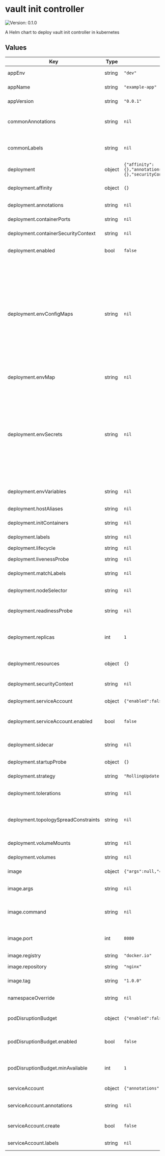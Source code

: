 # vault init controller

![Version: 0.1.0](https://img.shields.io/badge/Version-0.3.0-informational?style=flat-square)

A Helm chart to deploy vault init controller in kubernetes

## Values

| Key | Type | Default | Description |
|-----|------|---------|-------------|
| appEnv | string | `"dev"` | Environment of the application |
| appName | string | `"example-app"` | Name of the application |
| appVersion | string | `"0.0.1"` | Version of the application |
| commonAnnotations | string | `nil` | Common annotations for all Kubernetes objects |
| commonLabels | string | `nil` | Common labels for all Kubernetes objects |
| deployment | object | `{"affinity":{},"annotations":null,"containerPorts":null,"containerSecurityContext":null,"enabled":false,"envConfigMaps":null,"envMap":null,"envSecrets":null,"envVariables":null,"hostAliases":null,"initContainers":null,"labels":null,"lifecycle":null,"livenessProbe":null,"matchLabels":null,"nodeSelector":null,"readinessProbe":null,"replicas":1,"resources":{},"securityContext":null,"serviceAccount":{"enabled":false},"sidecar":null,"startupProbe":{},"strategy":"RollingUpdate","tolerations":null,"topologySpreadConstraints":null,"volumeMounts":null,"volumes":null}` | Deployment configuration |
| deployment.affinity | object | `{}` | Affinity rules for scheduling the pods |
| deployment.annotations | string | `nil` | Annotations for the Deployment |
| deployment.containerPorts | string | `nil` | Additional container ports |
| deployment.containerSecurityContext | string | `nil` | Security context for the container |
| deployment.enabled | bool | `false` | Whether to create a Deployment |
| deployment.envConfigMaps | string | `nil` | List of ConfigMap environment variables variable   - name of env variable inside container configMapName - name of kubernetes ConfigMap object configMapKey  - name of the key in ConfigMap object which holds the value |
| deployment.envMap | string | `nil` | Map of environment variables |
| deployment.envSecrets | string | `nil` | List of secret environment variables variable   - name of env variable inside container secretName - name of kubernetes secret object secretKey  - name of the key in secret object which holds the value |
| deployment.envVariables | string | `nil` | List of environment variables |
| deployment.hostAliases | string | `nil` | Host aliases for the pods |
| deployment.initContainers | string | `nil` | Init containers configuration |
| deployment.labels | string | `nil` | Labels for the Deployment |
| deployment.lifecycle | string | `nil` | Lifecycle hooks |
| deployment.livenessProbe | string | `nil` | Liveness probe configuration |
| deployment.matchLabels | string | `nil` | Match labels for the StatefulSet |
| deployment.nodeSelector | string | `nil` | Node selector for scheduling the pods |
| deployment.readinessProbe | string | `nil` | Readiness probe configuration |
| deployment.replicas | int | `1` | Number of replicas (ignored if .keda.enabled is true) |
| deployment.resources | object | `{}` | Resource requests and limits |
| deployment.securityContext | string | `nil` | Security context for the Deployment |
| deployment.serviceAccount | object | `{"enabled":false}` | Service account configuration |
| deployment.serviceAccount.enabled | bool | `false` | Whether to use the service account for deployment |
| deployment.sidecar | string | `nil` | Sidecar containers configuration |
| deployment.startupProbe | object | `{}` | Startup probe configuration |
| deployment.strategy | string | `"RollingUpdate"` | Deployment strategy |
| deployment.tolerations | string | `nil` | Tolerations for scheduling the pods |
| deployment.topologySpreadConstraints | string | `nil` | Topology spread constraints for scheduling the pods |
| deployment.volumeMounts | string | `nil` | Volume mounts for the container |
| deployment.volumes | string | `nil` | Volumes for the pod |
| image | object | `{"args":null,"command":null,"port":8080,"registry":"docker.io","repository":"nginx","tag":"1.0.0"}` | Docker image configuration |
| image.args | string | `nil` | Arguments to pass to the command |
| image.command | string | `nil` | Command to run in the Docker container |
| image.port | int | `8080` | Port the application will listen on (>1024) |
| image.registry | string | `"docker.io"` | Docker registry |
| image.repository | string | `"nginx"` | Docker image repository |
| image.tag | string | `"1.0.0"` | Docker image tag |
| namespaceOverride | string | `nil` | Override the default namespace |
| podDisruptionBudget | object | `{"enabled":false,"minAvailable":1}` | Pod Disruption Budget configuration |
| podDisruptionBudget.enabled | bool | `false` | Whether to create a Pod Disruption Budget |
| podDisruptionBudget.minAvailable | int | `1` | Minimum number of pods that must be available |
| serviceAccount | object | `{"annotations":null,"create":false,"labels":null}` | Service Account configuration |
| serviceAccount.annotations | string | `nil` | Annotations for the Service Account |
| serviceAccount.create | bool | `false` | Whether to create a Service Account |
| serviceAccount.labels | string | `nil` | Labels for the Service Account |